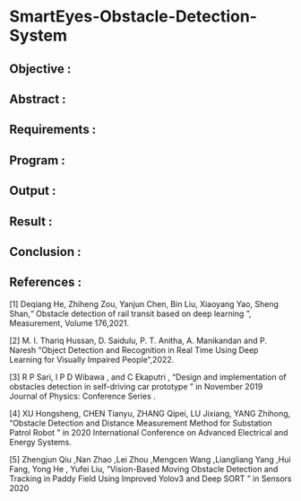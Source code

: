 # SmartEyes-Obstacle-Detection-System
## Objective :

## Abstract :
## Requirements :
## Program :
## Output :
## Result :
## Conclusion :

## References :
[1]    Deqiang He, Zhiheng Zou, Yanjun Chen, Bin Liu, Xiaoyang Yao, Sheng Shan,“ Obstacle detection of rail transit based on deep learning ”, Measurement, Volume 176,2021.

[2]    M. I. Thariq Hussan, D. Saidulu, P. T. Anitha, A. Manikandan and P. Naresh “Object Detection and Recognition in Real Time Using Deep Learning for Visually Impaired People”,2022.

[3]    R P Sari, I P D Wibawa , and C Ekaputri , “Design and implementation of obstacles detection in self-driving car prototype ” in November 2019 Journal of Physics: Conference Series .

[4]    XU Hongsheng, CHEN Tianyu, ZHANG Qipei, LU Jixiang, YANG Zhihong, “Obstacle Detection and Distance Measurement Method for Substation Patrol Robot ” in 2020 International Conference on Advanced Electrical and Energy Systems.

[5]    Zhengjun Qiu ,Nan Zhao ,Lei Zhou ,Mengcen Wang ,Liangliang Yang ,Hui Fang, Yong He , Yufei Liu, “Vision-Based Moving Obstacle Detection and Tracking in Paddy Field Using Improved Yolov3 and Deep SORT ” in Sensors 2020

